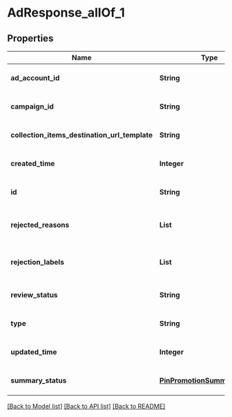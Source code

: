 # AdResponse_allOf_1
## Properties

Name | Type | Description | Notes
------------ | ------------- | ------------- | -------------
**ad\_account\_id** | **String** | The ID of the advertiser that this ad belongs to. | [optional] [default to null]
**campaign\_id** | **String** | ID of the ad campaign that contains this ad. | [optional] [default to null]
**collection\_items\_destination\_url\_template** | **String** | Destination URL template for all items within a collections drawer. | [optional] [default to null]
**created\_time** | **Integer** | Pin creation time. Unix timestamp in seconds. | [optional] [default to null]
**id** | **String** | The ID of this ad. | [optional] [default to null]
**rejected\_reasons** | **List** | Enum reason why the pin was rejected. Returned if &lt;code&gt;review_status&lt;/code&gt; is \&quot;REJECTED\&quot;. | [optional] [default to null]
**rejection\_labels** | **List** | Text reason why the pin was rejected. Returned if &lt;code&gt;review_status&lt;/code&gt; is \&quot;REJECTED\&quot;. | [optional] [default to null]
**review\_status** | **String** | Ad review status | [optional] [default to null]
**type** | **String** | Always \&quot;ad\&quot;. | [optional] [default to null]
**updated\_time** | **Integer** | Last update time. Unix timestamp in seconds. | [optional] [default to null]
**summary\_status** | [**PinPromotionSummaryStatus**](PinPromotionSummaryStatus.md) | Ad summary status | [optional] [default to null]

[[Back to Model list]](../README.md#documentation-for-models) [[Back to API list]](../README.md#documentation-for-api-endpoints) [[Back to README]](../README.md)

